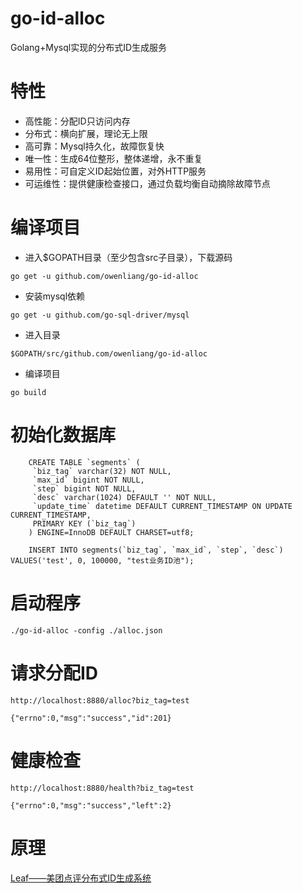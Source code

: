 # go-id-alloc
Golang+Mysql实现的分布式ID生成服务

# 特性
* 高性能：分配ID只访问内存
* 分布式：横向扩展，理论无上限
* 高可靠：Mysql持久化，故障恢复快
* 唯一性：生成64位整形，整体递增，永不重复
* 易用性：可自定义ID起始位置，对外HTTP服务
* 可运维性：提供健康检查接口，通过负载均衡自动摘除故障节点

# 编译项目
* 进入$GOPATH目录（至少包含src子目录），下载源码

```
go get -u github.com/owenliang/go-id-alloc
```

* 安装mysql依赖

```
go get -u github.com/go-sql-driver/mysql
```

* 进入目录

```
$GOPATH/src/github.com/owenliang/go-id-alloc
```

* 编译项目

```
go build
```

# 初始化数据库

```
	CREATE TABLE `segments` (
	 `biz_tag` varchar(32) NOT NULL,
	 `max_id` bigint NOT NULL,
	 `step` bigint NOT NULL,
	 `desc` varchar(1024) DEFAULT '' NOT NULL,
	 `update_time` datetime DEFAULT CURRENT_TIMESTAMP ON UPDATE CURRENT_TIMESTAMP,
	 PRIMARY KEY (`biz_tag`)
	) ENGINE=InnoDB DEFAULT CHARSET=utf8;

	INSERT INTO segments(`biz_tag`, `max_id`, `step`, `desc`) VALUES('test', 0, 100000, "test业务ID池");
```

# 启动程序

```
./go-id-alloc -config ./alloc.json
```

# 请求分配ID

```
http://localhost:8880/alloc?biz_tag=test

{"errno":0,"msg":"success","id":201}
```

# 健康检查

```
http://localhost:8880/health?biz_tag=test

{"errno":0,"msg":"success","left":2}
```

# 原理

[Leaf——美团点评分布式ID生成系统](https://tech.meituan.com/MT_Leaf.html)